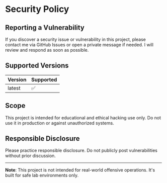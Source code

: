 # Security Policy

## Reporting a Vulnerability

If you discover a security issue or vulnerability in this project, please contact me via GitHub Issues or open a private message if needed. I will review and respond as soon as possible.

## Supported Versions

| Version | Supported |
|---------|-----------|
| latest  | ✅        |

## Scope

This project is intended for educational and ethical hacking use only. Do not use it in production or against unauthorized systems.

## Responsible Disclosure

Please practice responsible disclosure. Do not publicly post vulnerabilities without prior discussion.

---

**Note**: This project is not intended for real-world offensive operations. It's built for safe lab environments only.
